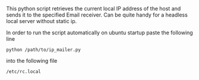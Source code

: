 This python script retrieves the current local IP address of the host and sends it to the specified Email receiver. Can be quite handy for a headless local server without static ip.

In order to run the script automatically on ubuntu startup paste the following line
```
python /path/to/ip_mailer.py
```
into the following file
```
/etc/rc.local
```
